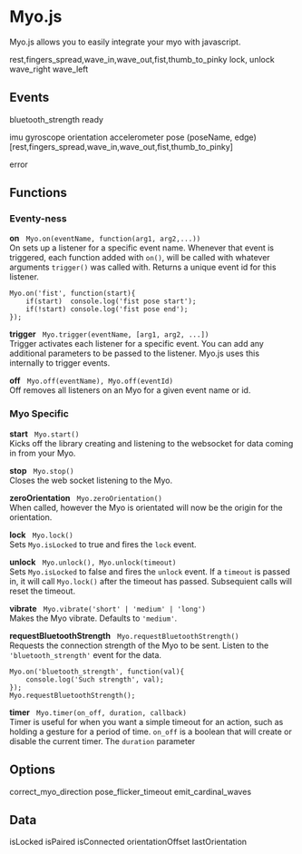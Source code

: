 # Myo.js

Myo.js allows you to easily integrate your myo with javascript.




rest,fingers_spread,wave_in,wave_out,fist,thumb_to_pinky
lock, unlock
wave_right
wave_left


## Events


bluetooth_strength
ready

imu
gyroscope
orientation
accelerometer
pose (poseName, edge)
[rest,fingers_spread,wave_in,wave_out,fist,thumb_to_pinky]

error


## Functions

### Eventy-ness

**on** &nbsp; `Myo.on(eventName, function(arg1, arg2,...))` <br>
On sets up a listener for a specific event name. Whenever that event is triggered, each function added with `on()`, will be called with whatever arguments `trigger()` was called with. Returns a unique event id for this listener.

	Myo.on('fist', function(start){
		if(start)  console.log('fist pose start');
		if(!start) console.log('fist pose end');
	});

**trigger** &nbsp; `Myo.trigger(eventName, [arg1, arg2, ...])` <br>
Trigger activates each listener for a specific event. You can add any additional parameters to be passed to the listener. Myo.js uses this internally to trigger events.

**off** &nbsp; `Myo.off(eventName), Myo.off(eventId)` <br>
Off removes all listeners on an Myo for a given event name or id.


### Myo Specific

**start** &nbsp; `Myo.start()` <br>
Kicks off the library creating and listening to the websocket for data coming in from your Myo.

**stop** &nbsp; `Myo.stop()` <br>
Closes the web socket listening to the Myo.

**zeroOrientation** &nbsp; `Myo.zeroOrientation()` <br>
When called, however the Myo is orientated will now be the origin for the orientation.

**lock** &nbsp; `Myo.lock()` <br>
Sets `Myo.isLocked` to true and fires the `lock` event.

**unlock** &nbsp; `Myo.unlock(), Myo.unlock(timeout)` <br>
Sets `Myo.isLocked` to false and fires the `unlock` event. If a `timeout` is passed in, it will call `Myo.lock()` after the timeout has passed. Subsequient calls will reset the timeout.

**vibrate** &nbsp; `Myo.vibrate('short' | 'medium' | 'long')` <br>
Makes the Myo vibrate. Defaults to `'medium'`.

**requestBluetoothStrength** &nbsp; `Myo.requestBluetoothStrength()` <br>
Requests the connection strength of the Myo to be sent. Listen to the `'bluetooth_strength'` event for the data.

	Myo.on('bluetooth_strength', function(val){
		console.log('Such strength', val);
	});
	Myo.requestBluetoothStrength();

**timer** &nbsp; `Myo.timer(on_off, duration, callback)` <br>
Timer is useful for when you want a simple timeout for an action, such as holding a gesture for a period of time. `on_off` is a boolean that will create or disable the current timer. The `duration` parameter




## Options
correct_myo_direction
pose_flicker_timeout
emit_cardinal_waves




## Data
isLocked
isPaired
isConnected
orientationOffset
lastOrientation

